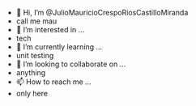 - 👋 Hi, I’m @JulioMauricioCrespoRiosCastilloMiranda
- call me mau
- 👀 I’m interested in ...
- tech
- 🌱 I’m currently learning ...
- unit testing
- 💞️ I’m looking to collaborate on ...
- anything
- 📫 How to reach me ...
- only here

<!---
JulioMauricioCrespoRiosCastilloMiranda/JulioMauricioCrespoRiosCastilloMiranda is a ✨ special ✨ repository because its `README.md` (this file) appears on your GitHub profile.
You can click the Preview link to take a look at your changes.
--->
